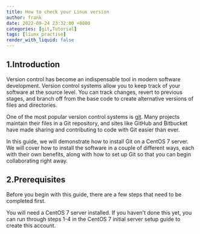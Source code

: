 ```yaml
---
title: How to check your Linux version
author: frank
date: 2022-09-24 23:32:00 +0800
categories: [git,Tutorial]
tags: [liunx practise]     
render_with_liquid: false
---
```


## 1.Introduction
Version control has become an indispensable tool in modern software development. Version control systems allow you to keep track of your software at the source level. You can track changes, revert to previous stages, and branch off from the base code to create alternative versions of files and directories.

One of the most popular version control systems is [git](https://git-scm.com/). Many projects maintain their files in a Git repository, and sites like GitHub and Bitbucket have made sharing and contributing to code with Git easier than ever.

In this guide, we will demonstrate how to install Git on a CentOS 7 server. We will cover how to install the software in a couple of different ways, each with their own benefits, along with how to set up Git so that you can begin collaborating right away.

## 2.Prerequisites
Before you begin with this guide, there are a few steps that need to be completed first.

You will need a CentOS 7 server installed. If you haven't done this yet, you can run through steps 1-4 in the CentOS 7 initial server setup guide to create this account.

